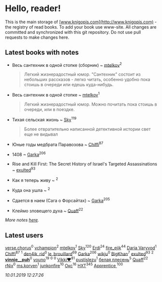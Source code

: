 # Hello, reader!
This is the main storage of [www.knigopis.com](http://www.knigopis.com) - the registry of read books.
To add your book use www-site. All changes are committed and synchronized with this git repository.
Do not use pull requests to make changes here.


## Latest books with notes
* Весь сантехник в одной стопке (сборник) ~ [mtelkov](users/115/115651235597791470259-google)<sup>2</sup>
    > Легкий жизнерадостный юмор. "Сантехник" состоит из небольших рассказов - легко читать, особенно удобно пока стоишь в очереди или едешь куда-нибудь.

* Весь сантехник в одной стопке ~ [mtelkov](users/115/115651235597791470259-google)<sup>1</sup>
    > Легкий жизнерадостный юмор. Можно почитать пока стоишь в очереди, или в поездке.

* Тихая сельская жизнь ~ [Sky](users/118/118049897850017649660-google)<sup>119</sup>
    > Более отвратительно написанной детективной истории свет еще не видывал

* Юные годы медбрата Паравозова ~ [Chiffi](users/105/105831994080785626680-google)<sup>87</sup>

* 1408 ~ [Garka](users/115/115753719718250012620-google)<sup>206</sup>

* Rise and Kill First: The Secret History of Israel's Targeted Assassinations ~ [exulted](users/100/100599204551896265722-google)<sup>93</sup>

* Как я теперь живу ~ [](users/262/262062207519652-facebook)<sup>2</sup>

* Куда она ушла ~ [](users/262/262062207519652-facebook)<sup>2</sup>

* Сдается в наем (Сага о Форсайтах) ~ [Garka](users/115/115753719718250012620-google)<sup>205</sup>

* Клеймо зловещего духа ~ [Quaff](users/122/12267158-vkontakte)<sup>22</sup>


_More notes [here](latest_books_with_notes.md)._


## Latest users
[verse.chorus](users/502/5025646043503931926-mailru)<sup>0</sup> 
[vchampion](users/105/105498848601406552284-google)<sup>2</sup> 
[mtelkov](users/115/115651235597791470259-google)<sup>1</sup> 
[Sky](users/118/118049897850017649660-google)<sup>120</sup> 
[Erdi](users/104/104289450206538776186-googleplus)<sup>24</sup> 
[fire_ejik](users/329/32903202-vkontakte)<sup>44</sup> 
[Daria Varyvod](users/829/829893410524253-facebook)<sup>1</sup> 
[Chiffi](users/105/105831994080785626680-google)<sup>87</sup> 
[](users/232/2323247454404300-facebook)<sup>1</sup> 
[den4ik_rid](users/168/168389194-vkontakte)<sup>0</sup> 
[le_brouillard](users/133/13330781-vkontakte)<sup>69</sup> 
[Garka](users/115/115753719718250012620-google)<sup>206</sup> 
[wikju](users/107/107255524402462322556-google)<sup>0</sup> 
[BigKhan](users/117/117259947-yandex)<sup>7</sup> 
[exulted](users/100/100599204551896265722-google)<sup>93</sup> 
[](users/262/262062207519652-facebook)<sup>2</sup> 
[__vinnie__puh__](users/103/103918575476473107387-google)<sup>0</sup> 
[youno](users/302/302928912-vkontakte)<sup>19</sup> 
[](users/112/112326851664283893307-google)<sup>0</sup> 
[](users/112/112326851664283893307-googleplus)<sup>0</sup> 
[Vikki❤️](users/178/17876169737876636605-mailru)<sup>81</sup> 
[pustislezu](users/447/447379125-vkontakte)<sup>1</sup> 
[белая плесень](users/104/104448632954411726505-google)<sup>5</sup> 
[Quaff](users/122/12267158-vkontakte)<sup>22</sup> 
[rNix](users/227/22742452-yandex)<sup>0</sup> 
[ms.korven](users/192/192121371-vkontakte)<sup>1</sup> 
[junkonfire](users/260/260337584-vkontakte)<sup>10</sup> 
[Окс](users/102/102536471289425216982-google)<sup>16</sup> 
[HXT](users/100/100002563462782-facebook)<sup>345</sup> 
[Apprentice ](users/528/52821952-vkontakte)<sup>100</sup> 


_10.01.2019 12:27:26_
